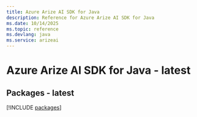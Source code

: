 ```yaml
---
title: Azure Arize AI SDK for Java
description: Reference for Azure Arize AI SDK for Java
ms.date: 10/14/2025
ms.topic: reference
ms.devlang: java
ms.service: arizeai
---
```

# Azure Arize AI SDK for Java - latest
## Packages - latest
[!INCLUDE [packages](arize-ai-index.md)]